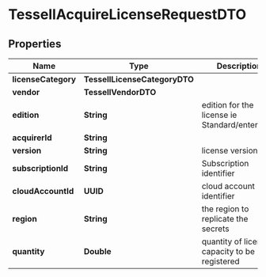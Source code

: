 

# TessellAcquireLicenseRequestDTO


## Properties

Name | Type | Description | Notes
------------ | ------------- | ------------- | -------------
**licenseCategory** | **TessellLicenseCategoryDTO** |  | 
**vendor** | **TessellVendorDTO** |  | 
**edition** | **String** | edition for the license ie Standard/enterprise | 
**acquirerId** | **String** |  | 
**version** | **String** | license version | 
**subscriptionId** | **String** | Subscription identifier | 
**cloudAccountId** | **UUID** | cloud account identifier |  [optional]
**region** | **String** | the region to replicate the secrets |  [optional]
**quantity** | **Double** | quantity of license capacity to be registered | 



